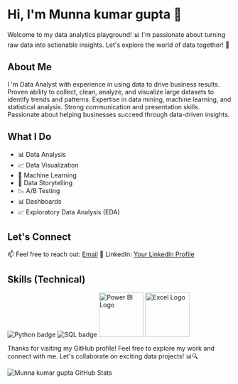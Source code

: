 # Hi, I'm Munna kumar gupta 👋

Welcome to my data analytics playground! 📊 I'm passionate about turning raw data into actionable insights. Let's explore the world of data together! 🚀

## About Me

I 'm Data Analyst with  experience in using data to drive business results. Proven ability to collect, clean, analyze, and visualize large datasets to identify trends and patterns. Expertise in data mining, machine learning, and statistical analysis. Strong communication and presentation skills. Passionate about helping businesses succeed through data-driven insights.

## What I Do

- 📊 Data Analysis
- 📈 Data Visualization
- 🤖 Machine Learning
- 📑 Data Storytelling
- 📉 A/B Testing
- 📊 Dashboards
- 📈 Exploratory Data Analysis (EDA)

## Let's Connect

📫 Feel free to reach out: [Email](munnakumar943038@gmail.com)
💼 LinkedIn: [Your LinkedIn Profile](https://www.linkedin.com/in/munna-kumar-gupta/)

## Skills (Technical)

![Python badge](https://img.shields.io/badge/Python-3.10.4-blue.svg)
![SQL badge](https://img.shields.io/badge/SQL-14.2.1-blue.svg)
<img src="https://cdn-dhhph.nitrocdn.com/YwrWfrMMnPrQoiMcCnngShsqFHLItupA/assets/images/optimized/rev-ac533c6/pei.com/wp-content/uploads/2016/08/maxresdefaultreduced.jpg" alt="Power BI Logo" width="100">
<img src="https://logos-world.net/excel-logo/" alt="Excel Logo" width="100">

Thanks for visiting my GitHub profile! Feel free to explore my work and connect with me. Let's collaborate on exciting data projects! 📊🔍

![Munna kumar gupta GitHub Stats](https://github-readme-stats.vercel.app/api?username=munnakumargupta&show_icons=true)

<!--
**Note: You can add GitHub stats using a service like https://github.com/Munna kumar gupta/github-readme-stats.
-->
